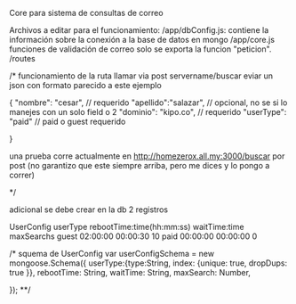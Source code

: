 Core para sistema de consultas de correo

Archivos a editar para el funcionamiento:
/app/dbConfig.js:
	contiene la información sobre la conexión a la base de datos en mongo
/app/core.js
	funciones de validación de correo solo se exporta la funcion "peticion".
/routes 

/*
funcionamiento de la ruta
llamar via post servername/buscar
eviar un json con formato parecido a este ejemplo

{
   "nombre": "cesar",     // requerido
    "apellido":"salazar", // opcional, no se si lo manejes con un solo field o 2 
    "dominio": "kipo.co", // requerido
    "userType": "paid"  // paid o guest requerido
    
}

una prueba corre actualmente en http://homezerox.all.my:3000/buscar por post
(no garantizo que este siempre arriba, pero me dices y lo pongo a correr)


*/

adicional se debe crear en la db 2 registros 

UserConfig
userType	rebootTime:time(hh:mm:ss) waitTime:time maxSearchs 
guest		02:00:00				   00:00:30	 		10
paid		00:00:00				   00:00:00			0	

/* squema de UserConfig
var userConfigSchema = new mongoose.Schema({
    userType:{type:String, index: {unique: true, dropDups: true }},
    rebootTime: String,
    waitTime: String,
    maxSearch: Number,
        
});
**/
